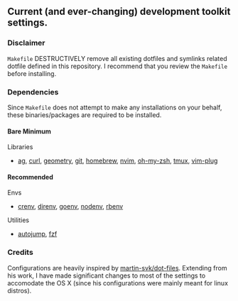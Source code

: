 ## Current (and ever-changing) development toolkit settings.

### Disclaimer
`Makefile` DESTRUCTIVELY remove all existing dotfiles and symlinks related dotfile defined in this repository. I
recommend that you review the `Makefile` before installing.

### Dependencies
Since `Makefile` does not attempt to make any installations on your behalf, these binaries/packages are required to be
installed.

#### Bare Minimum

Libraries
- [ag](https://geoff.greer.fm/ag/),
  [curl](https://curl.haxx.se/),
  [geometry](https://github.com/fribmendes/geometry),
  [git](https://www.atlassian.com/git/tutorials),
  [homebrew](https://brew.sh/),
  [nvim](https://neovim.io/),
  [oh-my-zsh](http://ohmyz.sh/),
  [tmux](https://gist.github.com/MohamedAlaa/2961058),
  [vim-plug](https://github.com/junegunn/vim-plug)

#### Recommended

Envs
- [crenv](https://github.com/pine/crenv),
  [direnv](https://direnv.net/),
  [goenv](https://github.com/syndbg/goenv),
  [nodenv](https://github.com/nodenv/nodenv),
  [rbenv](https://github.com/rbenv/rbenv)

Utilities
- [autojump](https://github.com/wting/autojump),
  [fzf](https://github.com/junegunn/fzf)

### Credits
Configurations are heavily inspired by [martin-svk/dot-files](https://github.com/martin-svk/dot-files).
Extending from his work, I have made significant changes to most of the settings to accomodate the OS X (since his configurations were mainly meant for linux distros).
